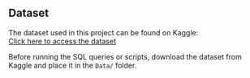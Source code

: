 ## Dataset
The dataset used in this project can be found on Kaggle:  
[Click here to access the dataset](https://www.kaggle.com/datasets/ulrikeherold/tech-layoffs-2020-2024)

Before running the SQL queries or scripts, download the dataset from Kaggle and place it in the `Data/` folder.

